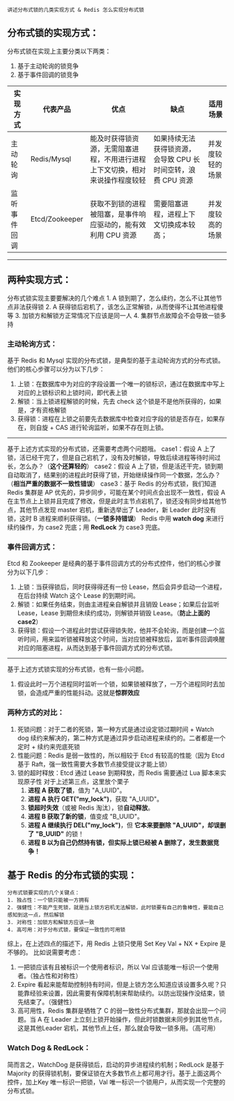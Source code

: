 	讲述分布式锁的几类实现方式 & Redis 怎么实现分布式锁
## 分布式锁的实现方式：
分布式锁在实现上主要分类以下两类：
1. 基于主动轮询的锁竞争
2. 基于事件回调的锁竞争

| 实现方式   | 代表产品           | 优点                                     | 缺点                                  | 适用场景     |
| ------ | -------------- | -------------------------------------- | ----------------------------------- | -------- |
| 主动轮询   | Redis/Mysql    | 能及时获得锁资源，无需阻塞进程，不用进行进程上下文切换，相对来说操作程度较轻 | 如果持续无法获得锁资源，会导致 CPU 长时间空转，浪费 CPU 资源 | 并发度较轻的场景 |
| 监听事件回调 | Etcd/Zookeeper | 获取不到锁的进程被阻塞，是事件响应驱动的，能有效利用 CPU 资源      | 需要阻塞进程，进程上下文切换成本较高；                 | 并发度较高的场景 |
___
## 两种实现方式：
分布式锁实现主要要解决的几个难点
	1. A 锁到期了，怎么续约，怎么不让其他节点非法获得锁
	2. A 获得锁后宕机了，该怎么正常解锁，从而使得不让其他进程傻等
	3. 加锁方和解锁方正常情况下应该是同一人
	4. 集群节点故障会不会导致一锁多持
### 主动轮询方式：
基于 Redis 和 Mysql 实现的分布式锁，是典型的基于主动轮询方式的分布式锁。他们的核心步骤可以分为以下几步：
1. 上锁：在数据库中为对应的字段设置一个唯一的锁标识，通过在数据库中写上对应的上锁标识和上锁时间，即代表上锁
2. 解锁：当上锁进程解锁的时候，先去 check 这个锁是不是他所获得的，如果是，才有资格解锁
3. 获得锁：进程在上锁之前要先去数据库中检查对应字段的锁是否存在，如果存在，则自旋 + CAS 进行轮询监听，如果不存在则上锁。
---
基于上述方式实现的分布式锁，还需要考虑两个问题哦。
case1：假设 A 上了锁，活已经干完了，但是自己宕机了，没有及时解锁，导致后续进程等待时间过长，怎么办？（**这个还算轻的**）
case2：假设 A 上了锁，但是活还干完，锁到期自动取消了，结果别的进程此时获得了锁，开始继续操作同一个数据，怎么办？（**相当严重的数据不一致性错误**）
case3：基于 Redis 的分布式锁，我们知道 Redis 集群是 AP 优先的，异步同步，可能在某个时间点会出现不一致性，假设 A 在主节点上上锁并且完成了修改，但是此时主节点宕机了，锁还没有同步给其他节点，其他节点发现 master 宕机，重新选举出了 Leader，新 Leader 此时没有锁，这时 B 进程来顺利获得锁。（**一锁多持错误**）
Redis 中用 **watch dog** 来进行续约操作，为 case2 兜底；用 **RedLock** 为 case3 兜底。
### 事件回调方式：
Etcd 和 Zookeeper 是经典的基于事件回调方式的分布式控件，他们的核心步骤分为以下几步：
1. 上锁：当获得锁后，同时获得得还有一份 Lease，然后会异步启动一个进程，在后台持续 Watch 这个 Lease 的到期时间。
2. 解锁：如果任务结束，则由主进程亲自解锁并且销毁 Lease；如果后台监听 Lease，Lease 到期但未续约成功，则解锁并销毁 Lease。（**防止上面的 case2**）
3. 获得锁：假设一个进程此时尝试获得锁失败，他并不会轮询，而是创建一个监听时间，用来监听锁被释放这个时间，当对应锁被释放后，监听事件回调唤醒对应的阻塞进程，从而达到基于事件回调方式的分布式锁。
---
基于上述方式锁实现的分布式锁，也有一些小问题。
1. 假设此时一万个进程同时监听一个锁，如果锁被释放了，一万个进程同时去加锁，会造成严重的性能抖动。这就是**惊群效应**
### 两种方式的对比：
1. 死锁问题：对于二者的死锁，第一种方式是通过设定锁过期时间 + Watch dog 续约来解决的，第二种方式是通过异步启动进程来续约的。二者都是一个定时 + 续约来兜底死锁
2. 性能问题：Redis 是弱一致性的，所以相较于 Etcd 有较高的性能（因为 Etcd 基于 Raft，强一致性需要大多数节点接受提议才能上锁）
3. 锁的超时释放：Etcd 通过 Lease 到期释放，而 Redis 需要通过 Lua 脚本来实现原子性
	对于上述第三点，这里放个栗子
	1. **进程 A 获取了锁**，值为 "A_UUID"。
	2. **进程 A 执行 GET("my_lock")**，获取 "A_UUID"。
	3. **锁超时失效**（或被 Redis 淘汰），锁**自动释放**。
	4. **进程 B 获取了新的锁**，值变成 "B_UUID"。
	5. **进程 A 继续执行 DEL("my_lock")**，但 **它本来要删除 "A_UUID"，却误删了 "B_UUID"** 的锁！
	6. **进程 B 以为自己仍然持有锁，但实际上锁已经被 A 删除了，发生数据竞争！**

## 基于 Redis 的分布式锁的实现：
	分布式锁要实现的几个关键点：
	1. 独占性：一个锁只能被一方拥有
	2. 强健性：不能产生死锁，就是当上锁方宕机无法解锁，此时锁要有自己的鲁棒性，要能自己感知到这一点，然后解锁
	3. 对称性：加锁方和解锁方应该一致
	4. 高可用：对于分布式锁，要保证一致性的可用锁
综上，在上述四点的描述下，用 Redis 上锁只使用 Set Key Val + NX + Expire 是不够的。
比如说需要考虑：
1. 一把锁应该有且被标识一个使用者标识，所以 Val 应该能唯一标识一个使用者。（独占性和对称性）
2. Expire 看起来能帮助控制持有时间，但是上锁方怎么知道应该设置多久呢？只能靠经验来设置，因此需要有保障机制来帮助续约。以防出现操作没结束，锁先结束了。（强健性）
3. 高可用性，Redis 集群是牺牲了 C 的弱一致性分布式集群，那就会出现一个问题。当 A 在 Leader 上立刻上锁开始操作，但此时锁数据未同步到其他节点，这是其他Leader 宕机，其他节点上任，那么就会导致一锁多用。（高可用）
### Watch Dog & RedLock：
简而言之，WatchDog 是获得锁后，启动的异步进程续约机制；RedLock 是基于 Majority 的获得锁机制，要保证锁在大多数节点上都可用才行。基于上面这两个控件，加上Key 唯一标识一把锁，Val 唯一标识一个锁用户，从而实现一个完整的分布式锁。